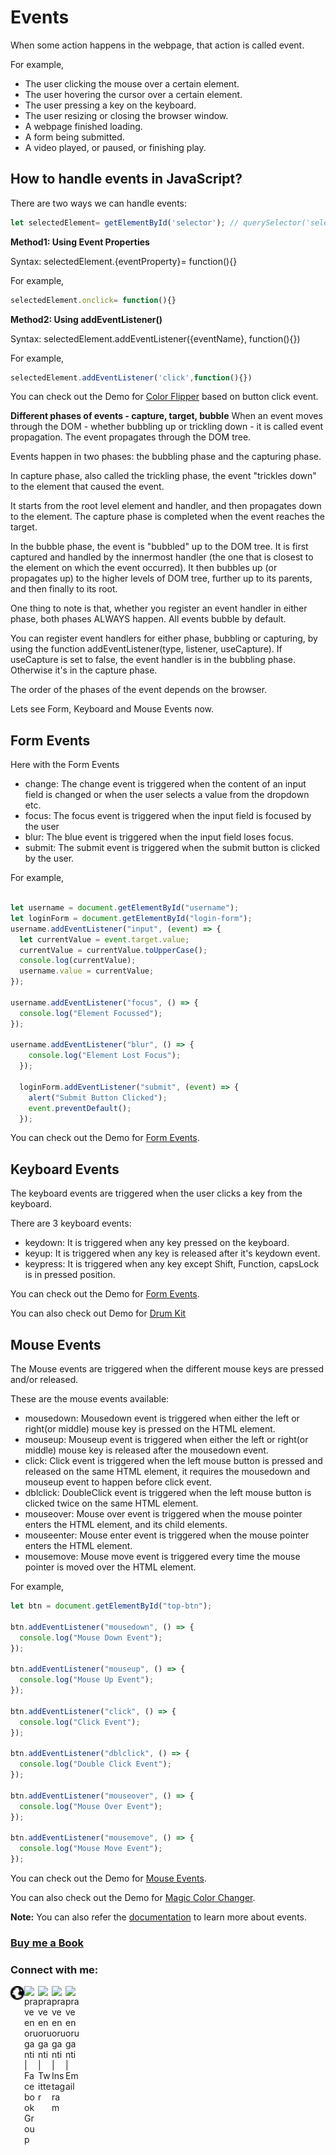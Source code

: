 # Events

When some action happens in the webpage, that action is called event.

For example,
- The user clicking the mouse over a certain element.
- The user hovering the cursor over a certain element.
- The user pressing a key on the keyboard.
- The user resizing or closing the browser window.
- A webpage finished loading.
- A form being submitted.
- A video played, or paused, or finishing play.

## How to handle events in JavaScript?

There are two ways we can handle events:

```javascript
let selectedElement= getElementById('selector'); // querySelector('selector)
```
**Method1: Using Event Properties**

Syntax: selectedElement.{eventProperty}= function(){}

For example,
```javascript
selectedElement.onclick= function(){}
```
**Method2: Using addEventListener()**

Syntax: selectedElement.addEventListener({eventName}, function(){})

For example,
```javascript
selectedElement.addEventListener('click',function(){})
```
You can check out the Demo for [Color Flipper](https://praveenoruganti.github.io/praveenoruganti-vanilla-js/8_Document%20Object%20Model(DOM)/2_Events/Demo/Color%20Flipper) based on button click event.

**Different phases of events - capture, target, bubble**
When an event moves through the DOM - whether bubbling up or trickling down - it is called event propagation. The event propagates through the DOM tree.

Events happen in two phases: the bubbling phase and the capturing phase.

In capture phase, also called the trickling phase, the event "trickles down" to the element that caused the event.

It starts from the root level element and handler, and then propagates down to the element. The capture phase is completed when the event reaches the target.

In the bubble phase, the event is "bubbled" up to the DOM tree. It is first captured and handled by the innermost handler (the one that is closest to the element on which the event occurred). It then bubbles up (or propagates up) to the higher levels of DOM tree, further up to its parents, and then finally to its root.

One thing to note is that, whether you register an event handler in either phase, both phases ALWAYS happen. All events bubble by default.

You can register event handlers for either phase, bubbling or capturing, by using the function addEventListener(type, listener, useCapture). If useCapture is set to false, the event handler is in the bubbling phase. Otherwise it's in the capture phase.

The order of the phases of the event depends on the browser.

Lets see Form, Keyboard and Mouse Events now.
## Form Events

Here with the Form Events
- change: The change event is triggered when the content of an input field is changed or when the user selects a value from the dropdown etc.
- focus: The focus event is triggered when the input field is focused by the user
- blur: The blue event is triggered when the input field loses focus.
- submit: The submit event is triggered when the submit button is clicked by the user.

For example,

```javascript

let username = document.getElementById("username");
let loginForm = document.getElementById("login-form");
username.addEventListener("input", (event) => {
  let currentValue = event.target.value;
  currentValue = currentValue.toUpperCase();
  console.log(currentValue);
  username.value = currentValue;
});

username.addEventListener("focus", () => {
  console.log("Element Focussed");
});

username.addEventListener("blur", () => {
    console.log("Element Lost Focus");
  });

  loginForm.addEventListener("submit", (event) => {
    alert("Submit Button Clicked");
    event.preventDefault();
  });

```

You can check out the Demo for [Form Events](https://praveenoruganti.github.io/praveenoruganti-vanilla-js/8_Document%20Object%20Model(DOM)/2_Events/Demo/Form%20Events).


## Keyboard Events

The keyboard events are triggered when the user clicks a key from the keyboard.

There are 3 keyboard events:
- keydown: It is triggered when any key pressed on the keyboard.
- keyup: It is triggered when any key is released after it's keydown event.
- keypress: It is triggered when any key except Shift, Function, capsLock is in pressed position.

You can check out the Demo for [Form Events](https://praveenoruganti.github.io/praveenoruganti-vanilla-js/8_Document%20Object%20Model(DOM)/2_Events/Demo/Keyboard%20Events).

You can also check out Demo for [Drum Kit](https://praveenoruganti.github.io/praveenoruganti-vanilla-js/0_Projects/praveenoruganti-drum-kit)

## Mouse Events

The Mouse events are triggered when the different mouse keys are pressed and/or released.

These are the mouse events available:
- mousedown: Mousedown event is triggered when either the left or right(or middle) mouse key is pressed on the HTML element.
- mouseup: Mouseup event is triggered when either the left or right(or middle) mouse key is released after the mousedown event.
- click: Click event is triggered when the left mouse button is pressed and released on the same HTML element, it requires the mousedown and mouseup event to happen before click event.
- dblclick: DoubleClick event is triggered when the left mouse button is clicked twice on the same HTML element.
- mouseover: Mouse over event is triggered when the mouse pointer enters the HTML element, and its child elements.
- mouseenter: Mouse enter event is triggered when the mouse pointer enters the HTML element.
- mousemove: Mouse move event is triggered every time the mouse pointer is moved over the HTML element.

For example,

```javascript
let btn = document.getElementById("top-btn");

btn.addEventListener("mousedown", () => {
  console.log("Mouse Down Event");
});

btn.addEventListener("mouseup", () => {
  console.log("Mouse Up Event");
});

btn.addEventListener("click", () => {
  console.log("Click Event");
});

btn.addEventListener("dblclick", () => {
  console.log("Double Click Event");
});

btn.addEventListener("mouseover", () => {
  console.log("Mouse Over Event");
});

btn.addEventListener("mousemove", () => {
  console.log("Mouse Move Event");
});

```

You can check out the Demo for [Mouse Events](https://praveenoruganti.github.io/praveenoruganti-vanilla-js/8_Document%20Object%20Model(DOM)/2_Events/Demo/Mouse%20Events).

You can also check out the Demo for [Magic Color Changer](https://praveenoruganti.github.io/praveenoruganti-vanilla-js/8_Document%20Object%20Model(DOM)/2_Events/Demo/Magic%20Color%20Changer).

**Note:** You can also refer the [documentation](https://developer.mozilla.org/en-US/docs/Web/Events) to learn more about events.

### [Buy me a Book](https://www.buymeacoffee.com/praveenoruganti)

### Connect with me:

[<img align="left" alt="praveenorugantitech.blogspot.com" width="22px" src="https://raw.githubusercontent.com/iconic/open-iconic/master/svg/globe.svg" />][website]
[<img align="left" alt="praveenoruganti | Facebook Group" width="22px" src="https://cdn.jsdelivr.net/npm/simple-icons@v3/icons/facebook.svg" />][facebookgroup]
[<img align="left" alt="praveenoruganti | Twitter" width="22px" src="https://cdn.jsdelivr.net/npm/simple-icons@v3/icons/twitter.svg" />][twitter]
[<img align="left" alt="praveenoruganti | Instagram" width="22px" src="https://cdn.jsdelivr.net/npm/simple-icons@v3/icons/instagram.svg" />][instagram]
[<img align="left" alt="praveenoruganti | Email" width="22px" src="https://cdn.jsdelivr.net/npm/simple-icons@v3/icons/gmail.svg" />][email]

<br/>

[website]: https://praveenorugantitech.blogspot.com
[twitter]: https://mobile.twitter.com/praveenoruganti
[facebookgroup]: https://www.facebook.com/groups/praveenorugantitech
[instagram]: https://instagram.com/praveenorugantitech
[email]: mailto:praveenorugantitech@gmail.com
